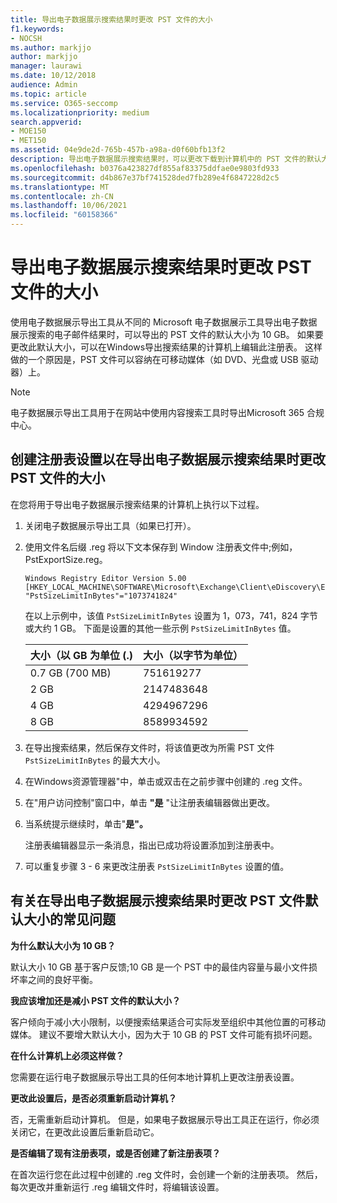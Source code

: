 ```yaml
---
title: 导出电子数据展示搜索结果时更改 PST 文件的大小
f1.keywords:
- NOCSH
ms.author: markjjo
author: markjjo
manager: laurawi
ms.date: 10/12/2018
audience: Admin
ms.topic: article
ms.service: O365-seccomp
ms.localizationpriority: medium
search.appverid:
- MOE150
- MET150
ms.assetid: 04e9de2d-765b-457b-a98a-d0f60bfb13f2
description: 导出电子数据展示搜索结果时，可以更改下载到计算机中的 PST 文件的默认大小。
ms.openlocfilehash: b0376a423827df855af83375ddfae0e9803fd933
ms.sourcegitcommit: d4b867e37bf741528ded7fb289e4f6847228d2c5
ms.translationtype: MT
ms.contentlocale: zh-CN
ms.lasthandoff: 10/06/2021
ms.locfileid: "60158366"
---
```

# <a name="change-the-size-of-pst-files-when-exporting-ediscovery-search-results"></a>导出电子数据展示搜索结果时更改 PST 文件的大小

使用电子数据展示导出工具从不同的 Microsoft 电子数据展示工具导出电子数据展示搜索的电子邮件结果时，可以导出的 PST 文件的默认大小为 10 GB。 如果要更改此默认大小，可以在Windows导出搜索结果的计算机上编辑此注册表。 这样做的一个原因是，PST 文件可以容纳在可移动媒体（如 DVD、光盘或 USB 驱动器）上。 
  
> [!NOTE]
> 电子数据展示导出工具用于在网站中使用内容搜索工具时导出Microsoft 365 合规中心。
  
## <a name="create-a-registry-setting-to-change-the-size-of-pst-files-when-you-export-ediscovery-search-results"></a>创建注册表设置以在导出电子数据展示搜索结果时更改 PST 文件的大小

在您将用于导出电子数据展示搜索结果的计算机上执行以下过程。
  
1. 关闭电子数据展示导出工具（如果已打开）。 
    
2. 使用文件名后缀 .reg 将以下文本保存到 Window 注册表文件中;例如，PstExportSize.reg。 
    
    ```text
    Windows Registry Editor Version 5.00
    [HKEY_LOCAL_MACHINE\SOFTWARE\Microsoft\Exchange\Client\eDiscovery\ExportTool]
    "PstSizeLimitInBytes"="1073741824"
    ```

    在以上示例中，该值  `PstSizeLimitInBytes` 设置为 1，073，741，824 字节或大约 1 GB。 下面是设置的其他一些示例  `PstSizeLimitInBytes` 值。 
    
    |**大小（以 GB 为单位 (.)**|**大小（以字节为单位）**|
    |:-----|:-----|
    |0.7 GB (700 MB)   <br/> |751619277  <br/> |
    |2 GB  <br/> |2147483648  <br/> |
    |4 GB  <br/> |4294967296  <br/> |
    |8 GB  <br/> |8589934592  <br/> |
   
3. 在导出搜索结果，然后保存文件时，将该值更改为所需 PST 文件 `PstSizeLimitInBytes` 的最大大小。 
    
4. 在Windows资源管理器"中，单击或双击在之前步骤中创建的 .reg 文件。
    
5. 在"用户访问控制"窗口中，单击 **"是** "让注册表编辑器做出更改。 
    
6. 当系统提示继续时，单击"**是"。**
    
    注册表编辑器显示一条消息，指出已成功将设置添加到注册表中。
    
7. 可以重复步骤 3 - 6 来更改注册表  `PstSizeLimitInBytes` 设置的值。 
  
## <a name="frequently-asked-questions-about-changing-the-default-size-of-pst-files-when-you-export-ediscovery-search-results"></a>有关在导出电子数据展示搜索结果时更改 PST 文件默认大小的常见问题

 **为什么默认大小为 10 GB？**
  
默认大小 10 GB 基于客户反馈;10 GB 是一个 PST 中的最佳内容量与最小文件损坏率之间的良好平衡。
  
 **我应该增加还是减小 PST 文件的默认大小？**
  
客户倾向于减小大小限制，以便搜索结果适合可实际发至组织中其他位置的可移动媒体。 建议不要增大默认大小，因为大于 10 GB 的 PST 文件可能有损坏问题。
  
 **在什么计算机上必须这样做？**
  
您需要在运行电子数据展示导出工具的任何本地计算机上更改注册表设置。
  
 **更改此设置后，是否必须重新启动计算机？**
  
否，无需重新启动计算机。 但是，如果电子数据展示导出工具正在运行，你必须关闭它，在更改此设置后重新启动它。
  
 **是否编辑了现有注册表项，或是否创建了新注册表项？**
  
在首次运行您在此过程中创建的 .reg 文件时，会创建一个新的注册表项。 然后，每次更改并重新运行 .reg 编辑文件时，将编辑该设置。
